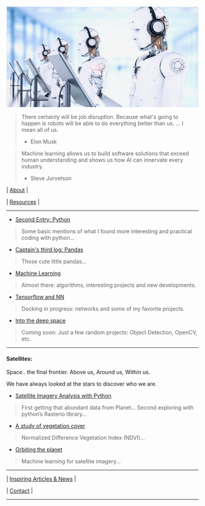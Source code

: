 
![# Welcome to my adventure](/images/photo.jpeg)


> There certainly will be job disruption. Because what's going to happen is robots will be able to do everything better than us. ... I mean all of us.
> 
> - Elon Musk

> Machine learning allows us to build software solutions that exceed human understanding and shows us how AI can innervate every industry.
> - Steve Jurvetson

 
|  [About](docs/about.md) | 

|  [Resources](docs/Resources.md) | 

  
-----------------------------------------

* [Second Entry: Python](docs/second.md)
> Some basic mentions of what I found more interesting and practical coding with python...

* [Captain's third log: Pandas](docs/third.md)
> Those cute little pandas...

* [Machine Learning](docs/forth.md)
> Almost there: algorithms, interesting projects and new developments. 

* [Tensorflow and NN](docs/fifth.md)
> Docking in progress: networks and some of my favorite projects.

* [Into the deep space](docs/sixth.md)
> Coming soon: Just a few random projects: Object Detection, OpenCV, etc.

------------------------------------------

#### Satellites:

Space.. the final frontier. Above us, Around us, Within us.

We have always looked at the stars to discover who we are.

* [Satellite Imagery Analysis with Python](docs/satellite1.md)
> First getting that abundant data from Planet...
> Second exploring with python’s Rasterio library...

* [A study of vegetation cover](docs/satellite2.md)
> Normalized Difference Vegetation Index (NDVI)...

* [Orbiting the planet](docs/Satellite3NNKeras.md)
> Machine learning for satellite imagery...

------------------------------------------

| [Inspiring Articles & News](docs/inspiring.md) | 

| [Contact](docs/contact.md) | 

---------------------------------------

